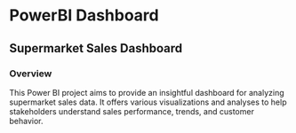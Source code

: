 <h1>PowerBI Dashboard</h1>

<h2>Supermarket Sales Dashboard</h3>

<h3>Overview</h3>
This Power BI project aims to provide an insightful dashboard for analyzing supermarket sales data. It offers various visualizations and analyses to help stakeholders understand sales performance, trends, and customer behavior.
